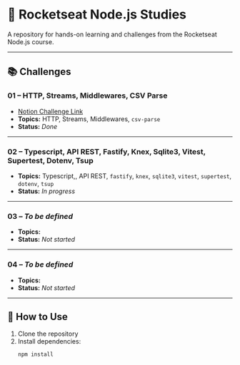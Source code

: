 # 🚀 Rocketseat Node.js Studies

A repository for hands-on learning and challenges from the Rocketseat Node.js course.

---

## 📚 Challenges

### 01 – HTTP, Streams, Middlewares, CSV Parse

- [Notion Challenge Link](https://efficient-sloth-d85.notion.site/Desafio-01-2d48608f47644519a408b438b52d913f)
- **Topics:** HTTP, Streams, Middlewares, `csv-parse`
- **Status:** _Done_

---

### 02 – Typescript, API REST, Fastify, Knex, Sqlite3, Vitest, Supertest, Dotenv, Tsup

- **Topics:** Typescript,, API REST, `fastify`, `knex`, `sqlite3`, `vitest`, `supertest`, `dotenv`, `tsup`
- **Status:** _In progress_

---

### 03 – _To be defined_

- **Topics:** 
- **Status:** _Not started_

---

### 04 – _To be defined_

- **Topics:** 
- **Status:** _Not started_

---

## 📝 How to Use

1. Clone the repository
2. Install dependencies:  
   ```sh
   npm install
